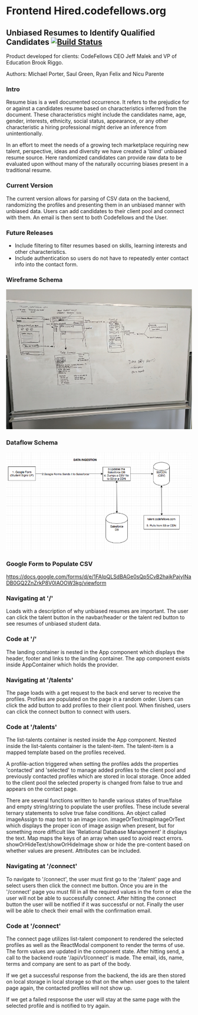 # **Frontend Hired.codefellows.org**

## Unbiased Resumes to Identify Qualified Candidates [![Build Status](https://travis-ci.org/codefellows-talent/Frontend.svg?branch=master)](https://travis-ci.org/codefellows-talent/Frontend)

Product developed for clients: CodeFellows CEO Jeff Malek and VP of Education Brook Riggo.

Authors: Michael Porter, Saul Green, Ryan Felix and Nicu Parente

### Intro

Resume bias is a well documented occurrence. It refers to the prejudice for or against a candidates resume based on characteristics inferred from the document. These characteristics might include the candidates name, age, gender, interests, ethnicity, social status, appearance, or any other characteristic a hiring professional might derive an inference from unintentionally.

In an effort to meet the needs of a growing tech marketplace requiring new talent, perspective, ideas and diversity we have created a 'blind' unbiased resume source. Here randomized candidates can provide raw data to be evaluated upon without many of the naturally occurring biases present in a traditional resume.

### Current Version

The current version allows for parsing of CSV data on the backend, randomizing the profiles and presenting them in an unbiased manner with unbiased data. Users can add candidates to their client pool and connect with them. An email is then sent to both Codefellows and the User.

### Future Releases

  * Include filtering to filter resumes based on skills, learning interests and other characteristics.
  * Include authentication so users do not have to repeatedly enter contact info into the contact form.

### Wireframe Schema

![hired.codefellows-wireframe](readme-assets/hired-codefellows-wireframe.jpg)

### Dataflow Schema

![hired.codefellows-dataflow](readme-assets/hired-codefellows-dataflow.png)

### Google Form to Populate CSV

https://docs.google.com/forms/d/e/1FAIpQLSdBAGe0sQp5CvB2hajkPajyINaDB0GQ2ZnZrkP8V0lAOOW3kg/viewform

### Navigating at '/'

Loads with a description of why unbiased resumes are important.  The user can click the talent button in the navbar/header or the talent red button to see resumes of unbiased student data.

### Code at '/'

The landing container is nested in the App component which displays the header, footer and links to the landing container. The app component exists inside AppContainer which holds the provider.

### Navigating at '/talents'

The page loads with a get request to the back end server to receive the profiles. Profiles are populated on the page in a random order. Users can click the add button to add profiles to their client pool. When finished, users can click the connect button to connect with users.

### Code at '/talents'

The list-talents container is nested inside the App component. Nested inside the list-talents container is the talent-item. The talent-item is a mapped template based on the profiles received.

A profile-action triggered when setting the profiles adds the properties 'contacted' and 'selected' to manage added profiles to the client pool and previously contacted profiles which are stored in local storage. Once added to the client pool the selected property is changed from false to true and appears on the contact page.

There are several functions written to handle various states of true/false and empty string/string to populate the user profiles. These include several ternary statements to solve true false conditions. An object called imageAssign to map text to an image icon. imageOrText/mapImageOrText which displays the proper icon of image assign when present, but for something more difficult like 'Relational Database Management' it displays the text. Map maps the keys of an array when used to avoid react errors. showOrHideText/showOrHideImage show or hide the pre-content based on whether values are present. Attributes can be included.

### Navigating at '/connect'
To navigate to '/connect', the user must first go to the '/talent' page and select users then click the connect me button. Once you are in the '/connect' page you must fill in all the required values in the form or else the user will not be able to successfully connect. After hitting the connect button the user will be notified if it was successful or not. Finally the user will be able to check their email with the confirmation email.


### Code at '/connect'
The connect page utilizes list-talent component to rendered the selected profiles as well as the ReactModal component to render the terms of use. The form values are updated in the component state. After hitting send, a call to the backend route '/api/v1/connect' is made. The email, ids, name, terms and company are sent to as part of the body. 

If we get a successful response from the backend, the ids are then stored on local storage in local storage so that on the when user goes to the talent page again, the contacted profiles will not show up.

If we get a failed respsonse the user will stay at the same page with the selected profile and is notified to try again.
